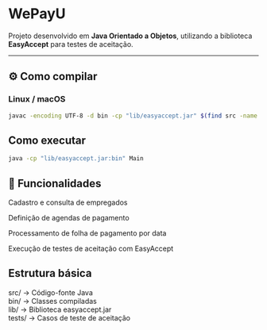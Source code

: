 # WePayU


Projeto desenvolvido em **Java Orientado a Objetos**, utilizando a biblioteca **EasyAccept** para testes de aceitação.

---

## ⚙️ Como compilar

### Linux / macOS

```bash
javac -encoding UTF-8 -d bin -cp "lib/easyaccept.jar" $(find src -name "*.java")
```

## Como executar

```bash
java -cp "lib/easyaccept.jar:bin" Main
```

## 🧩  Funcionalidades


Cadastro e consulta de empregados

Definição de agendas de pagamento

Processamento de folha de pagamento por data

Execução de testes de aceitação com EasyAccept


## Estrutura básica

src/    → Código-fonte Java  
bin/    → Classes compiladas  
lib/    → Biblioteca easyaccept.jar  
tests/  → Casos de teste de aceitação


